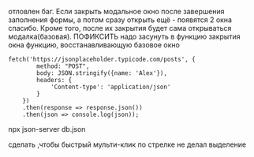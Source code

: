 отловлен баг.
Если закрыть модальное окно после завершения заполнения формы, а потом сразу открыть ещё - появятся 2 окна спасибо.
Кроме того, после их закрытия будет сама открываться модалка(базовая).
ПОФИКСИТЬ
надо засунуть в функцию закрытия окна функцию, восстанавливающую базовое окно

```
fetch('https://jsonplaceholder.typicode.com/posts', {
        method: "POST",
        body: JSON.stringify({name: 'Alex'}),
        headers: {
            'Content-type': 'application/json'
        }
    })
    .then(response => response.json())
    .then(json => console.log(json));
```
npx json-server db.json

сделать ,чтобы быстрый мульти-клик по стрелке не делал выделение